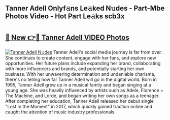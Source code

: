 ## Tanner Adell Onlyf𝚊ns Le𝚊ked N𝚞des - Part-Mbe Photos Video - Hot Part Le𝚊ks scb3x

# <h2><a href="http://ab79936.deff.icu/?id=Tanner+Adell">🔗 New 👉🔴 Tanner Adell VIDEO Photos</a></h2>

[![Tanner Adell N𝚞des](https://i.imgur.com/rIISA9y.gif)](http://ab79936.deff.icu/?id=Tanner+Adell)
Tanner Adell's social media journey is far from over. She continues to create content, engage with her fans, and explore new opportunities. Her future plans include expanding her brand, collaborating with more influencers and brands, and potentially starting her own business. With her unwavering determination and undeniable charisma, there's no telling how far Tanner Adell will go in the digital world. Born in 1995, Tanner Adell grew up in a musical family and began singing at a young age. She was heavily influenced by artists such as Adele, Florence + The Machine, and Lorde, and began writing her own songs as a teenager. After completing her education, Tanner Adell released her debut single "Lost in the Moment" in 2017, which quickly gained traction online and caught the attention of music industry professionals.
